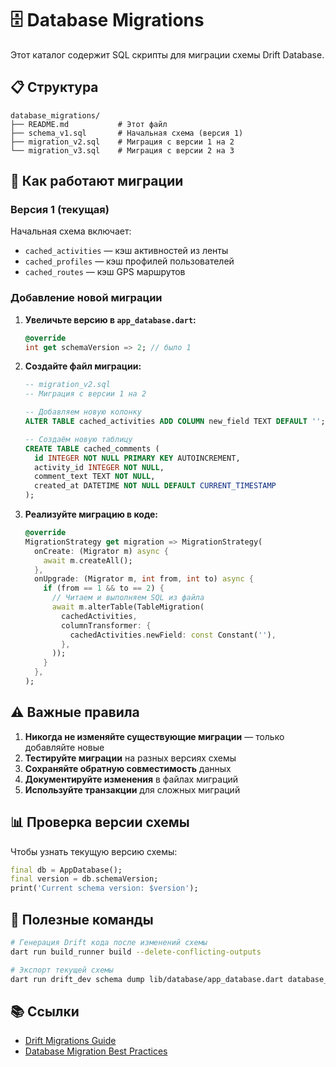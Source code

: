 # 🗄️ Database Migrations

Этот каталог содержит SQL скрипты для миграции схемы Drift Database.

## 📋 Структура

```
database_migrations/
├── README.md           # Этот файл
├── schema_v1.sql       # Начальная схема (версия 1)
├── migration_v2.sql    # Миграция с версии 1 на 2
└── migration_v3.sql    # Миграция с версии 2 на 3
```

## 🎯 Как работают миграции

### Версия 1 (текущая)

Начальная схема включает:
- `cached_activities` — кэш активностей из ленты
- `cached_profiles` — кэш профилей пользователей
- `cached_routes` — кэш GPS маршрутов

### Добавление новой миграции

1. **Увеличьте версию в `app_database.dart`:**
   ```dart
   @override
   int get schemaVersion => 2; // было 1
   ```

2. **Создайте файл миграции:**
   ```sql
   -- migration_v2.sql
   -- Миграция с версии 1 на 2
   
   -- Добавляем новую колонку
   ALTER TABLE cached_activities ADD COLUMN new_field TEXT DEFAULT '';
   
   -- Создаём новую таблицу
   CREATE TABLE cached_comments (
     id INTEGER NOT NULL PRIMARY KEY AUTOINCREMENT,
     activity_id INTEGER NOT NULL,
     comment_text TEXT NOT NULL,
     created_at DATETIME NOT NULL DEFAULT CURRENT_TIMESTAMP
   );
   ```

3. **Реализуйте миграцию в коде:**
   ```dart
   @override
   MigrationStrategy get migration => MigrationStrategy(
     onCreate: (Migrator m) async {
       await m.createAll();
     },
     onUpgrade: (Migrator m, int from, int to) async {
       if (from == 1 && to == 2) {
         // Читаем и выполняем SQL из файла
         await m.alterTable(TableMigration(
           cachedActivities,
           columnTransformer: {
             cachedActivities.newField: const Constant(''),
           },
         ));
       }
     },
   );
   ```

## ⚠️ Важные правила

1. **Никогда не изменяйте существующие миграции** — только добавляйте новые
2. **Тестируйте миграции** на разных версиях схемы
3. **Сохраняйте обратную совместимость** данных
4. **Документируйте изменения** в файлах миграций
5. **Используйте транзакции** для сложных миграций

## 📊 Проверка версии схемы

Чтобы узнать текущую версию схемы:

```dart
final db = AppDatabase();
final version = db.schemaVersion;
print('Current schema version: $version');
```

## 🔧 Полезные команды

```bash
# Генерация Drift кода после изменений схемы
dart run build_runner build --delete-conflicting-outputs

# Экспорт текущей схемы
dart run drift_dev schema dump lib/database/app_database.dart database_migrations/
```

## 📚 Ссылки

- [Drift Migrations Guide](https://drift.simonbinder.eu/docs/advanced-features/migrations/)
- [Database Migration Best Practices](https://drift.simonbinder.eu/docs/migrations/tests/)

